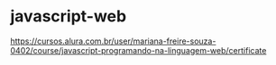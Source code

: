 # javascript-web
https://cursos.alura.com.br/user/mariana-freire-souza-0402/course/javascript-programando-na-linguagem-web/certificate
